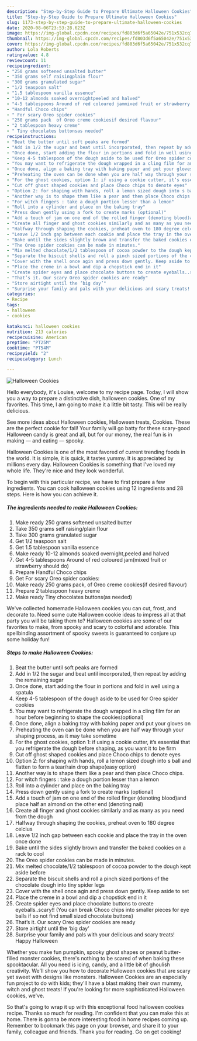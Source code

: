 ```yaml
---
description: "Step-by-Step Guide to Prepare Ultimate Halloween Cookies"
title: "Step-by-Step Guide to Prepare Ultimate Halloween Cookies"
slug: 1173-step-by-step-guide-to-prepare-ultimate-halloween-cookies
date: 2020-08-06T23:53:28.623Z
image: https://img-global.cpcdn.com/recipes/fd803d6f5a65042e/751x532cq70/halloween-cookies-recipe-main-photo.jpg
thumbnail: https://img-global.cpcdn.com/recipes/fd803d6f5a65042e/751x532cq70/halloween-cookies-recipe-main-photo.jpg
cover: https://img-global.cpcdn.com/recipes/fd803d6f5a65042e/751x532cq70/halloween-cookies-recipe-main-photo.jpg
author: Lola Roberts
ratingvalue: 4.8
reviewcount: 11
recipeingredient:
- "250 grams softened unsalted butter"
- "350 grams self raisingplain flour"
- "300 grams granulated sugar"
- "1/2 teaspoon salt"
- "1.5 tablespoon vanilla essence"
- "10-12 almonds soaked overnightpeeled and halved"
- "4-5 tablespoons Around of red coloured jammixed fruit or strawberry should do"
- "Handful Choco chips"
- " For scary Oreo spider cookies"
- "250 grams pack  of Oreo creme cookiesif desired flavour"
- "2 tablespoon heavy creme"
- " Tiny chocolates buttonsas needed"
recipeinstructions:
- "Beat the butter until soft peaks are formed"
- "Add in 1/2 the sugar and beat until incorporated, then repeat by adding the remaining sugar"
- "Once done, start adding the flour in portions and fold in well using a spatula"
- "Keep 4-5 tablespoon of the dough aside to be used for Oreo spider cookies"
- "You may want to refrigerate the dough wrapped in a cling film for an hour before beginning to shape the cookies(optional)"
- "Once done, align a baking tray with baking paper and put your gloves on"
- "Preheating the oven can be done when you are half way through your shaping process, as it may take sometime"
- "For the ghost cookies, option 1: if using a cookie cutter, it’s essential that you refrigerate the dough before shaping, as you want it to be firm"
- "Cut off ghost shaped cookies and place Choco chips to denote eyes"
- "Option 2: for shaping with hands, roll a lemon sized dough into s ball and flatten to form a tear/rain drop shape(easy option)"
- "Another way is to shape them like a pear and then place Choco chips."
- "For witch fingers : take a dough portion lesser than a lemon"
- "Roll into a cylinder and place on the baking tray"
- "Press down gently using a fork to create marks (optional)"
- "Add a touch of jam on one end of the rolled finger (denoting blood)and place half an almond on the other end (denoting nail)"
- "Create all finger and ghost cookies similarly and as many as you need from the dough"
- "Halfway through shaping the cookies, preheat oven to 180 degree celcius"
- "Leave 1/2 inch gap between each cookie and place the tray in the oven once done"
- "Bake until the sides slightly brown and transfer the baked cookies on a rack to cool"
- "The Oreo spider cookies can be made in minutes."
- "Mix melted chocolate/1/2 tablespoon of cocoa powder to the dough kept aside before"
- "Separate the biscuit shells and roll a pinch sized portions of the chocolate dough into tiny spider legs"
- "Cover with the shell once agin and press down gently. Keep aside to set"
- "Place the creme in a bowl and dip a chopstick end in it"
- "Create spider eyes and place chocolate buttons to create eyeballs..scary!! (You can break Choco chips into smaller pieces for eye balls if so not find small sized chocolate buttons)"
- "That’s it. Our scary Oreo spider cookies are ready"
- "Store airtight until the ‘big day’"
- "Surprise your family and pals with your delicious and scary treats! Happy Halloween"
categories:
- Recipe
tags:
- halloween
- cookies

katakunci: halloween cookies 
nutrition: 213 calories
recipecuisine: American
preptime: "PT25M"
cooktime: "PT54M"
recipeyield: "2"
recipecategory: Lunch

---
```



![Halloween Cookies](https://img-global.cpcdn.com/recipes/fd803d6f5a65042e/751x532cq70/halloween-cookies-recipe-main-photo.jpg)

Hello everybody, it's Louise, welcome to my recipe page. Today, I will show you a way to prepare a distinctive dish, halloween cookies. One of my favorites. This time, I am going to make it a little bit tasty. This will be really delicious.

See more ideas about Halloween cookies, Halloween treats, Cookies. These are the perfect cookie for fall! Your family will go batty for these scary-good Halloween candy is great and all, but for our money, the real fun is in making — and eating — spooky.

Halloween Cookies is one of the most favored of current trending foods in the world. It is simple, it is quick, it tastes yummy. It is appreciated by millions every day. Halloween Cookies is something that I've loved my whole life. They're nice and they look wonderful.


To begin with this particular recipe, we have to first prepare a few ingredients. You can cook halloween cookies using 12 ingredients and 28 steps. Here is how you can achieve it.

<!--inarticleads1-->

##### The ingredients needed to make Halloween Cookies:

1. Make ready 250 grams softened unsalted butter
1. Take 350 grams self raising/plain flour
1. Take 300 grams granulated sugar
1. Get 1/2 teaspoon salt
1. Get 1.5 tablespoon vanilla essence
1. Make ready 10-12 almonds soaked overnight,peeled and halved
1. Get 4-5 tablespoons Around of red coloured jam(mixed fruit or strawberry should do)
1. Prepare Handful Choco chips
1. Get  For scary Oreo spider cookies:
1. Make ready 250 grams pack,  of Oreo creme cookies(if desired flavour)
1. Prepare 2 tablespoon heavy creme
1. Make ready  Tiny chocolates buttons(as needed)


We&#39;ve collected homemade Halloween cookies you can cut, frost, and decorate to. Need some cute Halloween cookie ideas to impress all at that party you will be taking them to? Halloween cookies are some of our favorites to make, from spooky and scary to colorful and adorable. This spellbinding assortment of spooky sweets is guaranteed to conjure up some holiday fun! 

<!--inarticleads2-->

##### Steps to make Halloween Cookies:

1. Beat the butter until soft peaks are formed
1. Add in 1/2 the sugar and beat until incorporated, then repeat by adding the remaining sugar
1. Once done, start adding the flour in portions and fold in well using a spatula
1. Keep 4-5 tablespoon of the dough aside to be used for Oreo spider cookies
1. You may want to refrigerate the dough wrapped in a cling film for an hour before beginning to shape the cookies(optional)
1. Once done, align a baking tray with baking paper and put your gloves on
1. Preheating the oven can be done when you are half way through your shaping process, as it may take sometime
1. For the ghost cookies, option 1: if using a cookie cutter, it’s essential that you refrigerate the dough before shaping, as you want it to be firm
1. Cut off ghost shaped cookies and place Choco chips to denote eyes
1. Option 2: for shaping with hands, roll a lemon sized dough into s ball and flatten to form a tear/rain drop shape(easy option)
1. Another way is to shape them like a pear and then place Choco chips.
1. For witch fingers : take a dough portion lesser than a lemon
1. Roll into a cylinder and place on the baking tray
1. Press down gently using a fork to create marks (optional)
1. Add a touch of jam on one end of the rolled finger (denoting blood)and place half an almond on the other end (denoting nail)
1. Create all finger and ghost cookies similarly and as many as you need from the dough
1. Halfway through shaping the cookies, preheat oven to 180 degree celcius
1. Leave 1/2 inch gap between each cookie and place the tray in the oven once done
1. Bake until the sides slightly brown and transfer the baked cookies on a rack to cool
1. The Oreo spider cookies can be made in minutes.
1. Mix melted chocolate/1/2 tablespoon of cocoa powder to the dough kept aside before
1. Separate the biscuit shells and roll a pinch sized portions of the chocolate dough into tiny spider legs
1. Cover with the shell once agin and press down gently. Keep aside to set
1. Place the creme in a bowl and dip a chopstick end in it
1. Create spider eyes and place chocolate buttons to create eyeballs..scary!! (You can break Choco chips into smaller pieces for eye balls if so not find small sized chocolate buttons)
1. That’s it. Our scary Oreo spider cookies are ready
1. Store airtight until the ‘big day’
1. Surprise your family and pals with your delicious and scary treats! Happy Halloween


Whether you make fun pumpkin, spooky ghost shapes or peanut butter-filled monster cookies, there&#39;s nothing to be scared of when baking these spooktacular. All you need is icing, candy, and a little bit of ghoulish creativity. We&#39;ll show you how to decorate Halloween cookies that are scary yet sweet with designs like monsters. Halloween Cookies are an especially fun project to do with kids; they&#39;ll have a blast making their own mummy, witch and ghost treats! If you&#39;re looking for more sophisticated Halloween cookies, we&#39;ve. 

So that's going to wrap it up with this exceptional food halloween cookies recipe. Thanks so much for reading. I'm confident that you can make this at home. There is gonna be more interesting food in home recipes coming up. Remember to bookmark this page on your browser, and share it to your family, colleague and friends. Thank you for reading. Go on get cooking!

